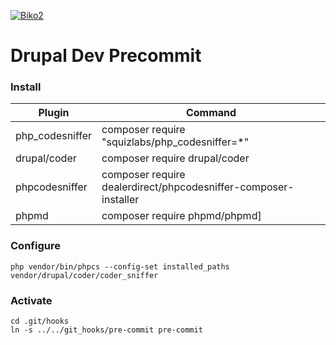 [![Biko2](https://www.biko2.com/wp-content/uploads/web/logo.png)](https://www.biko2.com)

# Drupal Dev Precommit

### Install
| Plugin | Command |
| ------ | ------ |
| php_codesniffer | composer require "squizlabs/php_codesniffer=*" |
| drupal/coder | composer require drupal/coder |
| phpcodesniffer | composer require dealerdirect/phpcodesniffer-composer-installer |
| phpmd | composer require phpmd/phpmd] |

### Configure
    php vendor/bin/phpcs --config-set installed_paths vendor/drupal/coder/coder_sniffer

### Activate
    cd .git/hooks
    ln -s ../../git_hooks/pre-commit pre-commit
